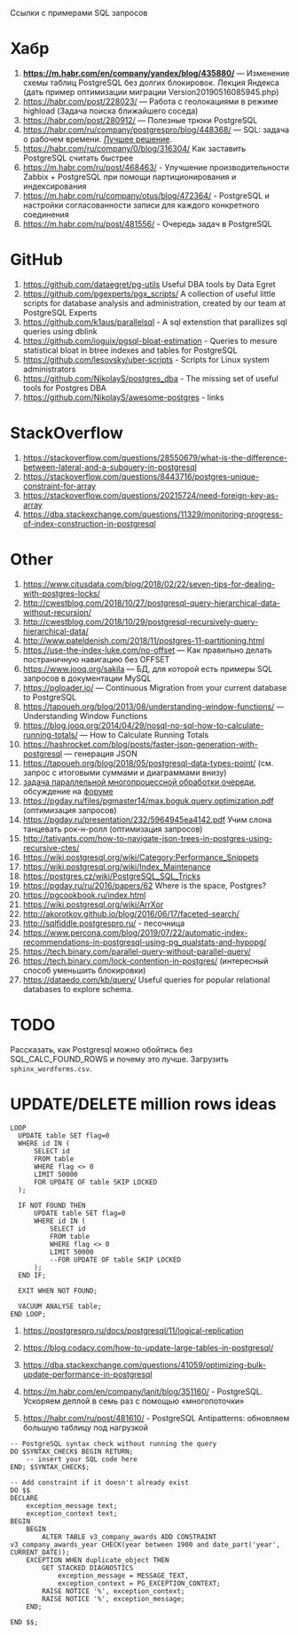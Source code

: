 Ссылки с примерами SQL запросов

# Хабр

   1. **https://m.habr.com/en/company/yandex/blog/435880/** — Изменение схемы таблиц PostgreSQL без долгих блокировок. Лекция Яндекса (дать пример оптимизации миграции Version20190516085945.php)
   1. https://habr.com/post/228023/ — Работа с геолокациями в режиме highload (Задача поиска ближайшего соседа)
   1. https://habr.com/post/280912/ — Полезные трюки PostgreSQL
   1. https://habr.com/ru/company/postgrespro/blog/448368/ — SQL: задача о рабочем времени. [Лучшее решение](https://habr.com/ru/company/postgrespro/blog/448368/#comment_20187570).
   1. https://habr.com/ru/company/0/blog/316304/ Как заставить PostgreSQL считать быстрее
   1. https://m.habr.com/ru/post/468463/ - Улучшение производительности Zabbix + PostgreSQL при помощи партиционирования и индексирования
   1. https://m.habr.com/ru/company/otus/blog/472364/ - PostgreSQL и настройки согласованности записи для каждого конкретного соединения
   1. https://m.habr.com/ru/post/481556/ - Очередь задач в PostgreSQL

# GitHub
   1. https://github.com/dataegret/pg-utils Useful DBA tools by Data Egret
   1. https://github.com/pgexperts/pgx_scripts/ A collection of useful little scripts for database analysis and administration, created by our team at PostgreSQL Experts
   1. https://github.com/k1aus/parallelsql - A sql extenstion that parallizes sql queries using dblink
   1. https://github.com/ioguix/pgsql-bloat-estimation - Queries to mesure statistical bloat in btree indexes and tables for PostgreSQL
   1. https://github.com/lesovsky/uber-scripts - Scripts for Linux system administrators
   1. https://github.com/NikolayS/postgres_dba - The missing set of useful tools for Postgres DBA
   1. https://github.com/NikolayS/awesome-postgres - links

# StackOverflow
   1. https://stackoverflow.com/questions/28550679/what-is-the-difference-between-lateral-and-a-subquery-in-postgresql
   1. https://stackoverflow.com/questions/8443716/postgres-unique-constraint-for-array
   1. https://stackoverflow.com/questions/20215724/need-foreign-key-as-array
   1. https://dba.stackexchange.com/questions/11329/monitoring-progress-of-index-construction-in-postgresql

# Other
   1. https://www.citusdata.com/blog/2018/02/22/seven-tips-for-dealing-with-postgres-locks/
   1. http://cwestblog.com/2018/10/27/postgresql-query-hierarchical-data-without-recursion/
   1. http://cwestblog.com/2018/10/29/postgresql-recursively-query-hierarchical-data/
   1. http://www.pateldenish.com/2018/11/postgres-11-partitioning.html
   1. https://use-the-index-luke.com/no-offset — Как правильно делать постраничную навигацию без OFFSET
   1. https://www.jooq.org/sakila — БД, для которой есть примеры SQL запросов в документации MySQL
   1. https://pgloader.io/ —  Continuous Migration from your current database to PostgreSQL
   1. https://tapoueh.org/blog/2013/08/understanding-window-functions/ — Understanding Window Functions
   1. https://blog.jooq.org/2014/04/29/nosql-no-sql-how-to-calculate-running-totals/ — How to Calculate Running Totals
   1. https://hashrocket.com/blog/posts/faster-json-generation-with-postgresql — генерация JSON 
   1. https://tapoueh.org/blog/2018/05/postgresql-data-types-point/ (см. запрос с итоговыми суммами и диаграммами внизу)
   1. [задача параллельной многопроцессной обработки очереди](http://dklab.ru/chicken/nablas/53.html), обсуждение на [форуме](https://www.sql.ru/forum/681777/obsuzhdaem-blokirovki-pg-try-advisory-lock)
   1. https://pgday.ru/files/pgmaster14/max.boguk.query.optimization.pdf (оптимизация запросов)
   1. https://pgday.ru/presentation/232/5964945ea4142.pdf Учим слона танцевать
рок-н-ролл (оптимизация запросов)
   1. http://tatiyants.com/how-to-navigate-json-trees-in-postgres-using-recursive-ctes/
   1. https://wiki.postgresql.org/wiki/Category:Performance_Snippets
   1. https://wiki.postgresql.org/wiki/Index_Maintenance
   1. https://postgres.cz/wiki/PostgreSQL_SQL_Tricks
   1. https://pgday.ru/ru/2016/papers/62 Where is the space, Postgres?
   1. https://pgcookbook.ru/index.html
   1. https://wiki.postgresql.org/wiki/ArrXor
   1. http://akorotkov.github.io/blog/2016/06/17/faceted-search/
   1. http://sqlfiddle.postgrespro.ru/ - песочница
   1. https://www.percona.com/blog/2019/07/22/automatic-index-recommendations-in-postgresql-using-pg_qualstats-and-hypopg/
   1. https://tech.binary.com/parallel-query-without-parallel-query/
   1. https://tech.binary.com/lock-contention-in-postgres/ (интересный способ уменьшить блокировки)
   1. https://dataedo.com/kb/query/ Useful queries for popular relational databases to explore schema.

# TODO
Рассказать, как Postgresql можно обойтись без SQL_CALC_FOUND_ROWS и почему это лучше.
Загрузить `sphinx_wordforms.csv`.

# UPDATE/DELETE million rows ideas

```
LOOP
  UPDATE table SET flag=0 
  WHERE id IN (
      SELECT id 
      FROM table 
      WHERE flag <> 0 
      LIMIT 50000
      FOR UPDATE OF table SKIP LOCKED
  );
   
  IF NOT FOUND THEN
      UPDATE table SET flag=0 
      WHERE id IN (
          SELECT id 
          FROM table 
          WHERE flag <> 0 
          LIMIT 50000
          --FOR UPDATE OF table SKIP LOCKED
      );
  END IF;

  EXIT WHEN NOT FOUND;

  VACUUM ANALYSE table;
END LOOP;

```
1. https://postgrespro.ru/docs/postgresql/11/logical-replication
1. https://blog.codacy.com/how-to-update-large-tables-in-postgresql/
1. https://dba.stackexchange.com/questions/41059/optimizing-bulk-update-performance-in-postgresql

1. https://m.habr.com/en/company/lanit/blog/351160/ - PostgreSQL. Ускоряем деплой в семь раз с помощью «многопоточки»
1. https://habr.com/ru/post/481610/ - PostgreSQL Antipatterns: обновляем большую таблицу под нагрузкой


```
-- PostgreSQL syntax check without running the query
DO $SYNTAX_CHECK$ BEGIN RETURN;
    -- insert your SQL code here
END; $SYNTAX_CHECK$;

-- Add constraint if it doesn't already exist
DO $$
DECLARE
    exception_message text;
    exception_context text;
BEGIN
    BEGIN
        ALTER TABLE v3_company_awards ADD CONSTRAINT v3_company_awards_year CHECK(year between 1900 and date_part('year', CURRENT_DATE));
    EXCEPTION WHEN duplicate_object THEN
        GET STACKED DIAGNOSTICS
            exception_message = MESSAGE_TEXT,
            exception_context = PG_EXCEPTION_CONTEXT;
        RAISE NOTICE '%', exception_context;
        RAISE NOTICE '%', exception_message;
    END;

END $$;
```
